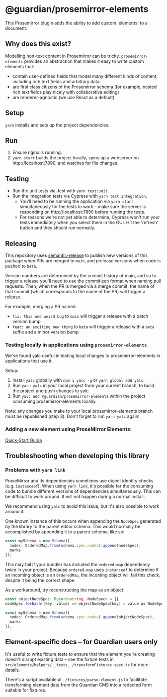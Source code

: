 # @guardian/prosemirror-elements

This Prosemirror plugin adds the ability to add custom 'elements' to a document.

## Why does this exist?

Modelling non-text content in Prosemirror can be tricky. `prosemirror-elements` provides an abstraction that makes it easy to write custom elements that:

- contain user-defined fields that model many different kinds of content, including rich text fields and arbitrary data
- are first class citizens of the Prosemirror schema (for example, nested rich text fields play nicely with collaborative editing)
- are renderer-agnostic (we use React as a default)

## Setup

`yarn` installs and sets up the project dependencies.

## Run

1. Ensure nginx is running.
2. `yarn start` builds the project locally, spins up a webserver on http://localhost:7890, and watches for file changes.

## Testing

- Run the unit tests via Jest with `yarn test:unit`.
- Run the integration tests via Cypress with `yarn test:integration`.
  - You'll need to be running the application via `yarn start` simultaneously for the tests to work – make sure the server is responding on http://localhost:7890 before running the tests.
  - For reasons we're not yet able to determine, Cypress won't run your tests immediately when you select them in the GUI. Hit the 'refresh' button and they should run normally.

## Releasing

This repository uses [semantic-release](https://github.com/semantic-release/semantic-release) to publish new versions of this package when PRs are merged to `main`, and prelease versions when code is pushed to `beta`.

Version numbers are determined by the commit history of main, and so to trigger a release you'll need to use the [commitizen](https://github.com/commitizen-tools/commitizen) format when naming pull requests. Then, when the PR is merged via a merge commit, the name of that commit (which corresponds to the name of the PR) will trigger a release.

For example, merging a PR named:

- `fix: this one weird bug` to `main` will trigger a release with a patch version bump
- `feat: an exciting new thing` to `beta` will trigger a release with a `beta` suffix and a minor version bump

### Testing locally in applications using `prosemirror-elements`
We've found yalc useful in testing local changes to prosemirror-elements in applications that use it.

Setup: 

1. Install `yalc` globally with `npm i yalc -g` or `yarn global add yalc`.
2. Run `yarn yalc` in your local project from your current branch, to build the project and push changes to yalc.
3. Run `yalc add @guardian/prosemirror-elements` within the project consuming prosemirror-elements locally.

Note: any changes you make to your local prosemirror-elements branch must be republished (step 3). Don't forget to run `yarn yalc` again!

### Adding a new element using ProseMirror Elements: 
[Quick-Start Guide](https://github.com/guardian/prosemirror-elements/blob/main/docs/quick-start.md)

## Troubleshooting when developing this library

### Problems with `yarn link`

ProseMirror and its dependencies sometimes use object identity checks (e.g. `instanceof`). When using `yarn link`, it's possible for the consuming code to bundle different versions of dependencies simultaneously. This can be difficult to work around. It will not happen during a normal install. 

We recommend using `yalc` to avoid this issue, but it's also possible to work around it.

One known instance of this occurs when appending the `NodeSpec` generated by the library to the parent editor schema. This would normally be accomplished by appending it to a parent schema, like so:

```ts
const mySchema = new Schema({
  nodes: OrderedMap.from(schema.spec.nodes).append(nodeSpec),
  marks
});
```

This may fail if your bundler has included the `ordered-map` dependency twice in your project. Because `ordered-map` uses `instanceof` to determine if an incoming object is an `OrderedMap`, the incoming object will fail this check, despite it being the correct shape.

As a workaround, try reconstructing the map as an object:

```ts
const objectNodeSpec: Record<string, NodeSpec> = {}
nodeSpec.forEach((key, value) => objectNodeSpec[key] = value as NodeSpec);

const mySchema = new Schema({
  nodes: OrderedMap.from(schema.spec.nodes).append(objectNodeSpec),
  marks
});
```

## Element-specific docs – for Guardian users only

It's useful to write fixture tests to ensure that the element you're creating doesn't disrupt existing data – see the fixture tests in `src/elements/helpers/__tests__/transformFixtures.spec.ts` for more details.

There's a script available at `./fixtures/parse-element.js` to facilitate transforming element data from the Guardian CMS into a redacted form suitable for fixtures.

